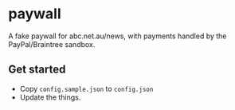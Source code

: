 # paywall

A fake paywall for abc.net.au/news, with payments handled by the PayPal/Braintree sandbox.

## Get started

* Copy `config.sample.json` to `config.json`
* Update the things.

